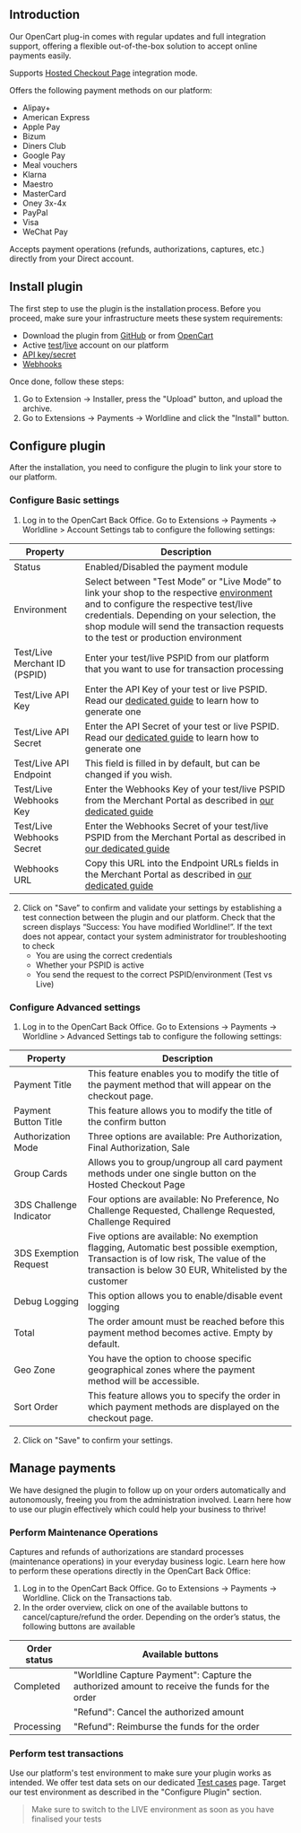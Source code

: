 ## Introduction

Our OpenCart plug-in comes with regular updates and full integration support, offering a flexible out-of-the-box solution to accept online payments easily.

Supports [Hosted Checkout Page](https://docs.direct.worldline-solutions.com/en/integration/basic-integration-methods/hosted-checkout-page) integration mode.

Offers the following payment methods on our platform:
- Alipay+
- American Express
- Apple Pay
- Bizum
- Diners Club
- Google Pay
- Meal vouchers
- Klarna
- Maestro
- MasterCard
- Oney 3x-4x
- PayPal
- Visa
- WeChat Pay

Accepts payment operations (refunds, authorizations, captures, etc.) directly from your Direct account.

## Install plugin
The first step to use the plugin is the installation process. Before you proceed, make sure your infrastructure meets these system requirements:

- Download the plugin from [GitHub](https://github.com/Dreamvention/worldline/releases) or from [OpenCart](https://github.com/Dreamvention/worldline/releases)
- Active [test](https://secure.ogone.com/Ncol/Test/Backoffice/login/)/[live](https://secure.ogone.com/Ncol/Prod/Backoffice/login/) account on our platform
- [API key/secret](https://docs.direct.worldline-solutions.com/en/integration/api-developer-guide/authentication)
- [Webhooks](https://docs.direct.worldline-solutions.com/en/integration/api-developer-guide/webhooks)

Once done, follow these steps:
1. Go to Extension -> Installer, press the "Upload" button, and upload the archive.
2. Go to Extensions -> Payments -> Worldline and click the "Install" button.

## Configure plugin
After the installation, you need to configure the plugin to link your store to our platform.

### Configure Basic settings
1. Log in to the OpenCart Back Office. Go to Extensions -> Payments -> Worldline > Account Settings tab to configure the following settings:

| Property                      | Description                                                                                                                                                                                                                                                                                                                                                           |
|-------------------------------|-----------------------------------------------------------------------------------------------------------------------------------------------------------------------------------------------------------------------------------------------------------------------------------------------------------------------------------------------------------------------|
| Status                        | Enabled/Disabled the payment module                                                                                                                                                                                                                                                                                                                                   |
| Environment                   | Select between "Test Mode” or "Live Mode” to link your shop to the respective [environment](https://docs.direct.worldline-solutions.com/en/integration/api-developer-guide/environments) and to configure the respective test/live credentials. Depending on your selection, the shop module will send the transaction requests to the test or production environment |
| Test/Live Merchant ID (PSPID) | Enter your test/live PSPID from our platform that you want to use for transaction processing                                                                                                                                                                                                                                                                          |
| Test/Live API Key             | Enter the API Key of your test or live PSPID. Read our [dedicated guide](https://docs.direct.worldline-solutions.com/en/integration/api-developer-guide/authentication) to learn how to generate one                                                                                                                                                                  |
| Test/Live API Secret          | Enter the API Secret of your test or live PSPID. Read our [dedicated guide](https://docs.direct.worldline-solutions.com/en/integration/api-developer-guide/authentication) to learn how to generate one                                                                                                                                                               |
| Test/Live API Endpoint        | This field is filled in by default, but can be changed if you wish.                                                                                                                                                                                                                                                                                                   |
| Test/Live Webhooks Key        | Enter the Webhooks Key of your test/live PSPID from the Merchant Portal as described in [our dedicated guide](https://docs.direct.worldline-solutions.com/en/integration/api-developer-guide/webhooks)                                                                                                                                                                |
| Test/Live Webhooks Secret     | Enter the Webhooks Secret of your test/live PSPID from the Merchant Portal as described in [our dedicated guide](https://docs.direct.worldline-solutions.com/en/integration/api-developer-guide/webhooks)                                                                                                                                                             |
| Webhooks URL                  | Copy this URL into the Endpoint URLs fields in the Merchant Portal as described in [our dedicated guide](https://docs.direct.worldline-solutions.com/en/integration/api-developer-guide/webhooks)                                                                                                                                                                     |

2. Click on "Save” to confirm and validate your settings by establishing a test connection between the plugin and our platform. Check that the screen displays “Success: You have modified Worldline!”. If the text does not appear, contact your system administrator for troubleshooting to check
    - You are using the correct credentials
    - Whether your PSPID is active
    - You send the request to the correct PSPID/environment (Test vs Live)

### Configure Advanced settings
1. Log in to the OpenCart Back Office. Go to Extensions -> Payments -> Worldline > Advanced Settings tab to configure the following settings:

| Property                | Description                                                                                                                                                                                 |
|-------------------------|---------------------------------------------------------------------------------------------------------------------------------------------------------------------------------------------|
| Payment Title           | This feature enables you to modify the title of the payment method that will appear on the checkout page.                                                                                   |
| Payment Button Title    | This feature allows you to modify the title of the confirm button                                                                                                                           |
| Authorization Mode      | Three options are available: Pre Authorization, Final Authorization, Sale                                                                                                                   |
| Group Cards             | Allows you to group/ungroup all card payment methods under one single button on the Hosted Checkout Page                                                                                    |
| 3DS Challenge Indicator | Four options are available: No Preference, No Challenge Requested, Challenge Requested, Challenge Required                                                                                  |
| 3DS Exemption Request   | Five options are available: No exemption flagging, Automatic best possible exemption, Transaction is of low risk, The value of the transaction is below 30 EUR, Whitelisted by the customer |
| Debug Logging           | This option allows you to enable/disable event logging                                                                                                                                      |
| Total                   | The order amount must be reached before this payment method becomes active. Empty by default.                                                                                               |
| Geo Zone                | You have the option to choose specific geographical zones where the payment method will be accessible.                                                                                      |
| Sort Order              | This feature allows you to specify the order in which payment methods are displayed on the checkout page.                                                                                   |

2. Click on "Save" to confirm your settings.

## Manage payments
We have designed the plugin to follow up on your orders automatically and autonomously, freeing you from the administration involved. Learn here how to use our plugin effectively which could help your business to thrive!

### Perform Maintenance Operations
Captures and refunds of authorizations are standard processes (maintenance operations) in your everyday business logic. Learn here how to perform these operations directly in the OpenCart Back Office:
1. Log in to the OpenCart Back Office. Go to Extensions -> Payments -> Worldline. Click on the Transactions tab.
2. In the order overview, click on one of the available buttons to cancel/capture/refund the order. Depending on the order’s status, the following buttons are available

| Order status | Available buttons                                                                             |
|--------------|-----------------------------------------------------------------------------------------------|
| Completed    | "Worldline Capture Payment": Capture the authorized amount to receive the funds for the order |
|              | "Refund": Cancel the authorized amount                                                        |
| Processing   | "Refund": Reimburse the funds for the order                                                   |

### Perform test transactions
Use our platform's test environment to make sure your plugin works as intended. We offer test data sets on our dedicated [Test cases](https://docs.direct.worldline-solutions.com/en/integration/how-to-integrate/test-cases/) page. Target our test environment as described in the "Configure Plugin" section.

> Make sure to switch to the LIVE environment as soon as you have finalised your tests
